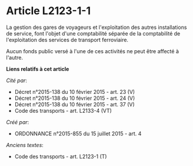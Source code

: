 # Article L2123-1-1

La gestion des gares de voyageurs et l'exploitation des autres installations de service, font l'objet d'une comptabilité
séparée de la comptabilité de l'exploitation des services de transport ferroviaire.

Aucun fonds public versé à l'une de ces activités ne peut être affecté à l'autre.

**Liens relatifs à cet article**

_Cité par_:

  - Décret n°2015-138 du 10 février 2015 - art. 23 (V)
  - Décret n°2015-138 du 10 février 2015 - art. 24 (V)
  - Décret n°2015-138 du 10 février 2015 - art. 37 (V)
  - Code des transports - art. L2133-4 (VT)

_Créé par_:

  - ORDONNANCE n°2015-855 du 15 juillet 2015 - art. 4

_Anciens textes_:

  - Code des transports - art. L2123-1 (T)
